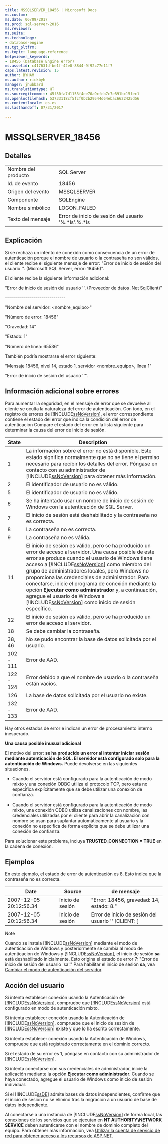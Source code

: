```yaml
---
title: MSSQLSERVER_18456 | Microsoft Docs
ms.custom: 
ms.date: 06/09/2017
ms.prod: sql-server-2016
ms.reviewer: 
ms.suite: 
ms.technology:
- database-engine
ms.tgt_pltfrm: 
ms.topic: language-reference
helpviewer_keywords:
- 18456 (Database Engine error)
ms.assetid: c417631d-be1f-42e0-8844-9f92c77e11f7
caps.latest.revision: 15
author: BYHAM
ms.author: rickbyh
manager: jhubbard
ms.translationtype: HT
ms.sourcegitcommit: 45f30fa7d1153f4ee70a9cfcb7c7e891bc15fec1
ms.openlocfilehash: 53733118cf5fcf0b2b29544d64ebac6622425d56
ms.contentlocale: es-es
ms.lasthandoff: 07/31/2017

---
```

# <a name="mssqlserver18456"></a>MSSQLSERVER_18456
  
## <a name="details"></a>Detalles  
  
|||  
|-|-|  
|Nombre del producto|SQL Server|  
|Id. de evento|18456|  
|Origen del evento|MSSQLSERVER|  
|Componente|SQLEngine|  
|Nombre simbólico|LOGON_FAILED|  
|Texto del mensaje|Error de inicio de sesión del usuario '%.*ls'.%.\*ls|  
  
## <a name="explanation"></a>Explicación  
Si se rechaza un intento de conexión como consecuencia de un error de autenticación porque el nombre de usuario o la contraseña no son válidos, el cliente recibe el siguiente mensaje de error: "Error de inicio de sesión del usuario '<nombreDeUsuario>'. (Microsoft SQL Server, error: 18456)".  
  
El cliente recibe la siguiente información adicional:  
  
"Error de inicio de sesión del usuario '<nombreDeUsuario>'. (Proveedor de datos .Net SqlClient)"  
  
-----------------------------\-  
  
"Nombre del servidor: <nombre_equipo>"  
  
"Número de error: 18456"  
  
"Gravedad: 14"  
  
"Estado: 1"  
  
"Número de línea: 65536"  
  
También podría mostrarse el error siguiente:  
  
"Mensaje 18456, nivel 14, estado 1, servidor <nombre_equipo>, línea 1"  
  
"Error de inicio de sesión del usuario '<nombreDeUsuario>'".  
  
## <a name="additional-error-information"></a>Información adicional sobre errores  
Para aumentar la seguridad, en el mensaje de error que se devuelve al cliente se oculta la naturaleza del error de autenticación. Con todo, en el registro de errores de [!INCLUDE[ssNoVersion](../../includes/ssnoversion-md.md)], el error correspondiente contiene el estado del error que indica la condición del error de autenticación Compare el estado del error en la lista siguiente para determinar la causa del error de inicio de sesión.  
  
|State|Description|  
|---------|---------------|  
|1|La información sobre el error no está disponible. Este estado significa normalmente que no se tiene el permiso necesario para recibir los detalles del error. Póngase en contacto con su administrador de [!INCLUDE[ssNoVersion](../../includes/ssnoversion-md.md)] para obtener más información.|  
|2|El identificador de usuario no es válido.|  
|5|El identificador de usuario no es válido.|  
|6|Se ha intentado usar un nombre de inicio de sesión de Windows con la autenticación de SQL Server.|  
|7|El inicio de sesión está deshabilitado y la contraseña no es correcta.|  
|8|La contraseña no es correcta.|  
|9|La contraseña no es válida.|  
|11|El inicio de sesión es válido, pero se ha producido un error de acceso al servidor. Una causa posible de este error se produce cuando el usuario de Windows tiene acceso a [!INCLUDE[ssNoVersion](../../includes/ssnoversion-md.md)] como miembro del grupo de administradores locales, pero Windows no proporciona las credenciales de administrador. Para conectarse, inicie el programa de conexión mediante la opción **Ejecutar como administrador** y, a continuación, agregue el usuario de Windows a [!INCLUDE[ssNoVersion](../../includes/ssnoversion-md.md)] como inicio de sesión específico.|  
|12|El inicio de sesión es válido, pero se ha producido un error de acceso al servidor.|  
|18|Se debe cambiar la contraseña.|  
|38, 46|No se pudo encontrar la base de datos solicitada por el usuario.|
|102 - 111|Error de AAD.|
|122 - 124|Error debido a que el nombre de usuario o la contraseña están vacíos.|
|126|La base de datos solicitada por el usuario no existe.|
|132 - 133|Error de AAD.|
  
Hay otros estados de error e indican un error de procesamiento interno inesperado.  
  
**Una causa posible inusual adicional**  
  
El motivo del error: **se ha producido un error al intentar iniciar sesión mediante autenticación de SQL. El servidor está configurado solo para la autenticación de Windows.** Puede devolverse en las siguientes situaciones.  
  
-   Cuando el servidor está configurado para la autenticación de modo mixto y una conexión ODBC utiliza el protocolo TCP, pero esta no especifica explícitamente que se debe utilizar una conexión de confianza.  
  
-   Cuando el servidor está configurado para la autenticación de modo mixto, una conexión ODBC utiliza canalizaciones con nombre, las credenciales utilizadas por el cliente para abrir la canalización con nombre se usan para suplantar automáticamente al usuario y la conexión no especifica de forma explícita que se debe utilizar una conexión de confianza.  
  
Para solucionar este problema, incluya **TRUSTED_CONNECTION = TRUE** en la cadena de conexión.  
  
## <a name="examples"></a>Ejemplos  
En este ejemplo, el estado de error de autenticación es 8. Esto indica que la contraseña no es correcta.  
  
|Date|Source|de mensaje|  
|--------|----------|-----------|  
|2007-12-05 20:12:56.34|Inicio de sesión|"Error: 18456, gravedad: 14, estado: 8."|  
|2007-12-05 20:12:56.34|Inicio de sesión|Error de inicio de sesión del usuario '<nombreDeUsuario>' [CLIENT: <ip address>]|  
  
> [!NOTE]  
> Cuando se instala [!INCLUDE[ssNoVersion](../../includes/ssnoversion-md.md)] mediante el modo de autenticación de Windows y posteriormente se cambia al modo de autenticación de Windows y [!INCLUDE[ssNoVersion](../../includes/ssnoversion-md.md)], el inicio de sesión **sa** está deshabilitado inicialmente. Esto origina el estado de error 7: "Error de inicio de sesión del usuario 'sa'." Para habilitar el inicio de sesión **sa**, vea [Cambiar el modo de autenticación del servidor](~/database-engine/configure-windows/change-server-authentication-mode.md).  
  
## <a name="user-action"></a>Acción del usuario  
Si intenta establecer conexión usando la Autenticación de [!INCLUDE[ssNoVersion](../../includes/ssnoversion-md.md)], compruebe que [!INCLUDE[ssNoVersion](../../includes/ssnoversion-md.md)] está configurado en modo de autenticación mixto.  
  
Si intenta establecer conexión usando la Autenticación de [!INCLUDE[ssNoVersion](../../includes/ssnoversion-md.md)], compruebe que el inicio de sesión de [!INCLUDE[ssNoVersion](../../includes/ssnoversion-md.md)] existe y que lo ha escrito correctamente.  
  
Si intenta establecer conexión usando la Autenticación de Windows, compruebe que está registrado correctamente en el dominio correcto.  
  
Si el estado de su error es 1, póngase en contacto con su administrador de [!INCLUDE[ssNoVersion](../../includes/ssnoversion-md.md)].  
  
Si intenta conectarse con sus credenciales de administrador, inicie la aplicación mediante la opción **Ejecutar como administrador**. Cuando se haya conectado, agregue el usuario de Windows como inicio de sesión individual.  
  
Si el [!INCLUDE[ssDE](../../includes/ssde-md.md)] admite bases de datos independientes, confirme que el inicio de sesión no se eliminó tras la migración a un usuario de base de datos independiente.  
  
Al conectarse a una instancia de [!INCLUDE[ssNoVersion](../../includes/ssnoversion-md.md)] de forma local, las conexiones de los servicios que se ejecutan en **NT AUTHORITY\NETWORK SERVICE** deben autenticarse con el nombre de dominio completo del equipo. Para obtener más información, vea [Utilizar la cuenta de servicio de red para obtener acceso a los recursos de ASP.NET](http://msdn.microsoft.com/library/ff647402.aspx).  
  

